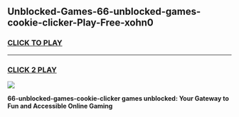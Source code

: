 
## Unblocked-Games-66-unblocked-games-cookie-clicker-Play-Free-xohn0
<h3>
<a href="https://premium76.site?title=66-unblocked-games-cookie-clicker&ref=18A1">CLICK TO PLAY</a></h3>
<hr>

<h3>
<a href="https://premium76.site?title=66-unblocked-games-cookie-clicker&ref=18A1">CLICK 2 PLAY</a>
  
</h3>

<a href="https://premium76.site?title=66-unblocked-games-cookie-clicker&ref=18A1"><img src="https://clearcache.store/games.png"></a>


**66-unblocked-games-cookie-clicker games unblocked: Your Gateway to Fun and Accessible Online Gaming**
